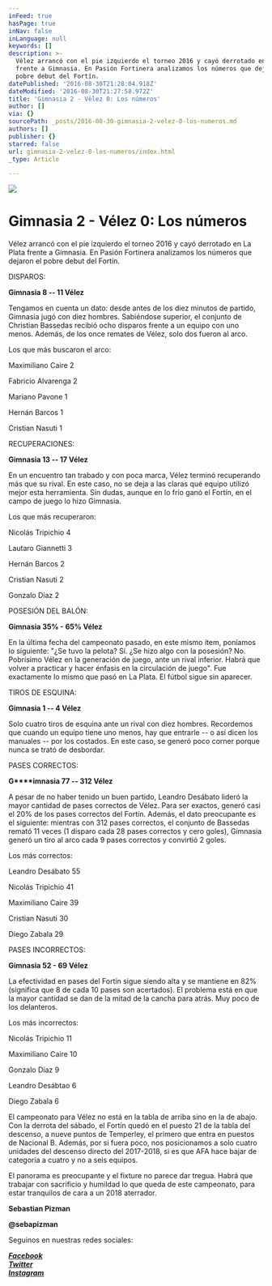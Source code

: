 ```yaml
---
inFeed: true
hasPage: true
inNav: false
inLanguage: null
keywords: []
description: >-
  Vélez arrancó con el pie izquierdo el torneo 2016 y cayó derrotado en La Plata
  frente a Gimnasia. En Pasión Fortinera analizamos los números que dejaron el
  pobre debut del Fortín.
datePublished: '2016-08-30T21:28:04.918Z'
dateModified: '2016-08-30T21:27:58.972Z'
title: 'Gimnasia 2 - Vélez 0: Los números'
author: []
via: {}
sourcePath: _posts/2016-08-30-gimnasia-2-velez-0-los-numeros.md
authors: []
publisher: {}
starred: false
url: gimnasia-2-velez-0-los-numeros/index.html
_type: Article

---
```

![](https://the-grid-user-content.s3-us-west-2.amazonaws.com/856e43d8-e53f-401b-83b3-79dde4f81240.jpg)

# Gimnasia 2 - Vélez 0: Los números

Vélez arrancó con el pie izquierdo el torneo 2016 y cayó derrotado en La Plata frente a Gimnasia. En Pasión Fortinera analizamos los números que dejaron el pobre debut del Fortín.

DISPAROS:

**Gimnasia 8 -- 11 Vélez**

Tengamos en cuenta un dato: desde antes de los diez minutos de partido, Gimnasia jugó con diez hombres. Sabiéndose superior, el conjunto de Christian Bassedas recibió ocho disparos frente a un equipo con uno menos. Además, de los once remates de Vélez, solo dos fueron al arco.

Los que más buscaron el arco:

Maximiliano Caire 2

Fabricio Alvarenga 2

Mariano Pavone 1

Hernán Barcos 1

Cristian Nasuti 1

RECUPERACIONES:

**Gimnasia 13 -- 17 Vélez**

En un encuentro tan trabado y con poca marca, Vélez terminó recuperando más que su rival. En este caso, no se deja a las claras qué equipo utilizó mejor esta herramienta. Sin dudas, aunque en lo frío ganó el Fortín, en el campo de juego lo hizo Gimnasia.

Los que más recuperaron:

Nicolás Tripichio 4

Lautaro Giannetti 3

Hernán Barcos 2

Cristian Nasuti 2

Gonzalo Díaz 2

POSESIÓN DEL BALÓN:

**Gimnasia 35% - 65% Vélez**

En la última fecha del campeonato pasado, en este mismo ítem, poníamos lo siguiente: "¿Se tuvo la pelota? Sí. ¿Se hizo algo con la posesión? No. Pobrísimo Vélez en la generación de juego, ante un rival inferior. Habrá que volver a practicar y hacer énfasis en la circulación de juego". Fue exactamente lo mismo que pasó en La Plata. El fútbol sigue sin aparecer.

TIROS DE ESQUINA:

**Gimnasia 1 -- 4 Vélez**

Solo cuatro tiros de esquina ante un rival con diez hombres. Recordemos que cuando un equipo tiene uno menos, hay que entrarle -- o así dicen los manuales -- por los costados. En este caso, se generó poco corner porque nunca se trató de desbordar.

PASES CORRECTOS:

**G****imnasia 77 -- 312 Vélez**

A pesar de no haber tenido un buen partido, Leandro Desábato lideró la mayor cantidad de pases correctos de Vélez. Para ser exactos, generó casi el 20% de los pases correctos del Fortín. Además, el dato preocupante es el siguiente: mientras con 312 pases correctos, el conjunto de Bassedas remató 11 veces (1 disparo cada 28 pases correctos y cero goles), Gimnasia generó un tiro al arco cada 9 pases correctos y convirtió 2 goles.

Los más correctos:

Leandro Desábato 55

Nicolás Tripichio 41

Maximiliano Caire 39

Cristian Nasuti 30

Diego Zabala 29

PASES INCORRECTOS:

**Gimnasia 52 - 69 Vélez**

La efectividad en pases del Fortín sigue siendo alta y se mantiene en 82% (significa que 8 de cada 10 pases son acertados). El problema está en que la mayor cantidad se dan de la mitad de la cancha para atrás. Muy poco de los delanteros.

Los más incorrectos:

Nicolás Tripichio 11

Maximiliano Caire 10

Gonzalo Díaz 9

Leandro Desábtao 6

Diego Zabala 6

El campeonato para Vélez no está en la tabla de arriba sino en la de abajo. Con la derrota del sábado, el Fortín quedó en el puesto 21 de la tabla del descenso, a nueve puntos de Temperley, el primero que entra en puestos de Nacional B. Además, por si fuera poco, nos posicionamos a solo cuatro unidades del descenso directo del 2017-2018, si es que AFA hace bajar de categoría a cuatro y no a seis equipos.

El panorama es preocupante y el fixture no parece dar tregua. Habrá que trabajar con sacrificio y humildad lo que queda de este campeonato, para estar tranquilos de cara a un 2018 aterrador.

**Sebastian Pizman**

**@sebapizman**

Seguinos en nuestras redes sociales:

_**[Facebook][0]**_  
_**[Twitter][1]**_  
_**[Instagram][2]**_

[0]: https://www.facebook.com/pasionfortineraoficial/
[1]: https://twitter.com/PasionFortinera
[2]: https://www.instagram.com/pasionfortinera/